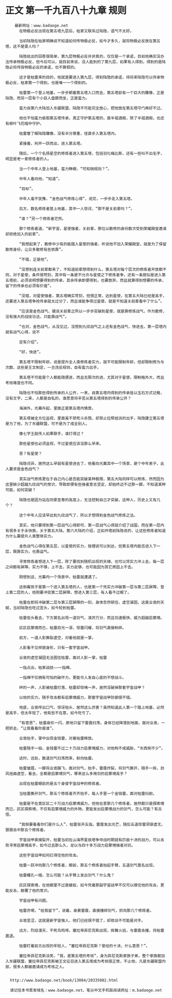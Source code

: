 # 正文 第一千九百八十九章 规则
        最新网址：www.badaoge.net
          在物极必反出现在第五塔九层后，枯家又联系过陆隐，语气不太好。
      
          当初陆隐在枯家明确说不知道如何传物极必反，如今才多久，就将物极必反放在第五塔，这不是耍人吗？
      
          陆隐给出的回答很简单，第九层物极必反并非真的，仅仅是一个承诺，目前他确实没办法传承物极必反，但今后可以，就目前来说，没人能到的了第九层，如果有人得到，得到的是陆隐必将传授物极必反的承诺，也不算假的。
      
          这才是枯雷来的目的，他就是要进入第九层，得到陆隐的承诺，待将来陆隐可以传承物极必反，枯家第一个得到，也是唯一一个得到的。
      
          枯雷第一个登上地基，一步步朝着第五塔入口而去，第五塔前有一个巨大的雕像，正是陆隐，而另一层有个小巨人盘膝而坐，正是蛮力。
      
          蛮力自第六大陆加入东疆联盟，陆隐不可能完全放心，把他放在第五塔守门再好不过。
      
          他也不怕蛮力偷取第五塔传承，真正守护第五塔的，是半祖酒痴，除了半祖酒痴，也还有柳叶飞花暗中守护。
      
          枯雷瞥了眼陆隐雕像，没有半分尊重，径直步入第五塔内。
      
          紧接着，刑开一跃而出，进入第五塔。
      
          随后，一个个名扬星空的修炼者进入第五塔，包括羽化梅比斯，还有一些叫不出名字，明显是老一辈修炼者的人。
      
          当一个中年人登上地基，蛮力睁眼，“可知晓规则？”。
      
          中年人看向他，“知道”。
      
          “目标”。
      
          中年人毫不犹豫，“金色战气修炼心得”，说完，一步步走入第五塔。
      
          后方，数名修炼者登上地基，其中一人惊诧，“那不是关前辈吗？”。
      
          “谁？”另一个修炼者茫然。
      
          那个修炼者道，“新宇宙，星使强者，关前辈，那位以散修的身份数次受到荣耀殿堂邀请却拒绝加入的前辈”。
      
          “我想起来了，散修中少有的能踏入星使的强者，听说他不加入荣耀殿堂，就是为了保留散修身份，让众多散修有些依靠”。
      
          “不错，正是他”。
      
          “没想到连关前辈都来了，不知道前辈想得到什么，第五塔对每个层次的修炼者开放都不同，对于星使，条件很苛刻，其中有一条是不允许与星使之下修炼者争，还有一条貌似是进入第五塔前，必须说明想要得到的传承，其余传承即便得到，也要放弃，而且就算得到想要的传承，留下的传承也必须有价值”。
      
          “没错，对星使强者，第五塔确实苛刻，但很正常，达到星使，在第五大陆已经是高手，还要进入第五塔争抢传承就太过分了，而且谁能争得过星使，就是不知道关前辈看中了什么”。
      
          “应该是金色战气，据说关前辈之所以一步步突破到星使，就是靠修炼战气，作为散修，没有强大的战技功法，只能靠战气”。
      
          “也对，金色战气，从没见过，没想到九纹战气之上还有金色战气，快进去，第一层塔内就有战气心得，说不
      
          定有介绍”。
      
          “好，快进”。
      
          第五塔不限制年龄，说是提升全人类修炼者实力，就不可能限制年龄，但却限制修为与次数，这些是王文制定，一旦违反规则，自有蛮力出手。
      
          第五塔不可能是个人都能随便进，而且无限次的进，尤其对于星使，限制格外大，而且考核难度也不同。
      
          陆隐也不怕那些得到传承的人公开，一来，自第五塔内得到的传承皆以玉石方式记载，没有文字，二来，人都是自私的，谁愿意将辛苦从第五塔得到的传承公开？
      
          海渊外，光幕升起，里面正是第五塔内情景。
      
          第五塔被全方位监视，里面虽不禁死斗杀戮，却禁止拉帮结派的出手，陆隐建立第五塔是为了他，为了东疆联盟，可不是为了成全别人。
      
          像七字王庭传人如果联手，谁打得过？
      
          那些星使也必须监视，不过星使应该没那么早来。
      
          恩？有星使？
      
          陆隐诧异，居然这么早就有星使进去了，他看向光幕其中一个场景，是个中年男子，此人要求是金色战气？
      
          其实战气修炼更在于自己内心是否能突破某种极限，第五大陆同样可以修炼，然而因为这里缺少超越九纹战气的常识，导致即便有些强者意志坚定，却始终迈不过那一脚，不知道某种可能，如何突破？
      
          陆隐也是因为站在同辈至尊的高度上，无法控制自己才突破，这种人，历史上又有几个？
      
          这个中年人应该早达到九纹战气了，所以才想得到金色战气修炼之法。
      
          其实，他只要得到第一层战气心得即可，第一层战气心得就介绍了战国，而在第一层内有很多关于永恒族，关于第五大陆，第六大陆的介绍，正如开塔前陆隐说的，让这些修炼者知道为什么要提升人类整体实力。
      
          金色战气心得在第五层，以星使的实力，按理说可以到达，但第五塔内能否进入下一层，既靠实力，也靠运气。
      
          寻常修炼者想进入下一层，除了要找到随机出现的天梯，也可以凭实力冲上去，每一层之间都有屏障，实力不够，上不去，实力足够，也可能因为其它原因上不去。
      
          刚想到这，光幕内一个场景中，枯雷就遭遇了。
      
          这倒霉孩子是第一个进入第五塔的人，也是第一个凭实力冲破第一层与第二层屏障，登上第二层的人，他刚要冲突第二层屏障，想进入第三层，有人看不过眼了。
      
          枯雷在即将冲破第二层与第三层屏障的一刻，身体忽然顿住，虚空凝固，这是业诡的天赋，当初陆隐也吃过苦头，如今轮到枯雷。
      
          枯雷低头看去，下方莫名出现一道剑气，凌厉万分，而且剑速极快，威力超越启蒙境。
      
          区区启蒙境而已，枯雷目光一凛，惊雷闪耀，将剑气直接粉碎。
      
          前方，一道人影撕裂虚空，对着他就是一掌。
      
          人影看不见样貌身形，只有一套宇宙战甲。
      
          业诡的虚空凝固无法困住枯雷，面对人影一掌，枯雷
      
          一指点出，枯家战技——一指禅。
      
          一指禅不仅拥有可怕的破坏力，更能令人发自心底的不想战斗。
      
          砰的一声，人影被枯雷打落，枯雷却惊咦一声，居然没破掉那套宇宙战甲？
      
          以他的实力，随手攻击都有启蒙境威力，那套宇宙战甲防御很不错。
      
          地底，业诡呼出口气，惊讶抬头，居然这么厉害？虽然知道此人第一个踏上地基，必然是高手，但太年轻了，他有些不在意，如今吃亏了。
      
          “有意思”，枯雷身形一闪，原地只留下雷霆扫荡，身体已经降落到地面，面对业诡，一把抓去，“让我看看你是谁”。
      
          业诡抬手，掌中出现金钱雷，对着枯雷释放。
      
          枯雷随手一拍，金钱雷不过二十万战力启蒙境威力，对他构不成威胁，“东西倒不少”。
      
          这时，远处，数道剑气扫荡而来，射向枯雷。
      
          枯雷皱眉，一脚将业诡踹飞，面对剑气，抬手，雷霆炸裂，将剑气撕开，随手一挥，劲风扭曲虚空，看去，全都是启蒙境剑气，哪来这么多用剑的启蒙境高手？
      
          出现在枯雷眼前的是五个身穿宇宙战甲的修炼者。
      
          当枯雷撕开剑气，那五个修炼者齐齐抬手，每人手里一个金钱雷，面对枯雷扫射。
      
          枯雷是不在意区区二十万战力启蒙境威力，但他在意那几个修炼者，居然都只是探索境而已，区区探索境，不仅有启蒙境威力的外物，更能发出启蒙境战力的剑气，怎么可能？有古怪。
      
          “我倒要看看你们是什么人”，枯雷张开五指，雷霆发出光芒，随后五道惊雷洞穿虚无，狠狠击中那五个修炼者。
      
          宇宙战甲直接裂开，枯雷当初在山海界星辰塔争夺战时期就有匹敌十决的战力，可以击败寻常启蒙境高手，如今过去那么久，足以与四十多万战力启蒙境强者对抗。
      
          这些宇宙战甲如何扛得住他的攻击。
      
          枯雷一跃冲向那几个修炼者，眼前，那五个修炼者抬起手臂，五道剑气莫名出现。
      
          枯雷瞳孔一缩，怎么可能？从手臂上发出剑气？什么鬼？
      
          区区探索境，在他眼里不过是蝼蚁，如今凭着那副宇宙战甲不仅可以撑住他的攻击，更能反击，颠覆了他的常识。
      
          宇宙战甲有问题。
      
          枯雷厉喝，“给我留下”，说着，身裹雷霆，直接撞碎剑气，抓向那几个修炼者。
      
          业诡苦涩，这就是新宇宙强人，他们已经很不错了，却依旧不可能是对手。
      
          远方，烈焰漫天，不死鸟鸣啼，塞拉帝菲尼克斯出现，挥舞火焰，与雷霆击撞，将枯雷震退。
      
          枯雷盯着前方出现的年轻人，“塞拉帝菲尼克斯？曾经的十决，什么意思？”。
      
          塞拉帝菲尼克斯淡笑，“我，是第五塔的考核”，身为菲尼克斯家族子弟，整个家族都加入东疆联盟，塞拉帝菲尼克斯被王文征召进入第五塔成为考核很正常，不止他，凡是东疆联盟内部，很多人都被邀请成为考核之人。
      
      
      http://www.badaoge.net/book/13084/20335082.html
      
      请记住本书首发域名：www.badaoge.net。笔尖中文手机版阅读网址：m.badaoge.net